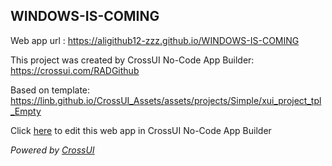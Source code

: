 ## WINDOWS-IS-COMING
Web app url : https://aligithub12-zzz.github.io/WINDOWS-IS-COMING

This project was created by CrossUI No-Code App Builder: https://crossui.com/RADGithub

Based on template: https://linb.github.io/CrossUI_Assets/assets/projects/Simple/xui_project_tpl_Empty

Click [here](https://crossui.com/RADGithub/#!from=github&owner=aligithub12-zzz&repo=WINDOWS-IS-COMING) to edit this web app in CrossUI No-Code App Builder

<i>Powered by [CrossUI](https://crossui.com)</i>
